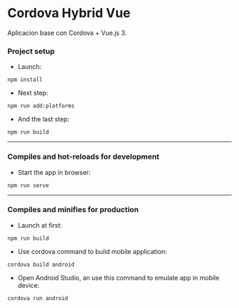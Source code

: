 # Cordova Hybrid Vue
Aplicacion base con Cordova + Vue.js 3.

### Project setup
- Launch:
```
npm install
```

- Next step:
```
npm run add:platforms
```

- And the last step:
```
npm run build
```

---

### Compiles and hot-reloads for development
- Start the app in browser:
```
npm run serve
```
---

### Compiles and minifies for production
- Launch at first: 
```
npm run build
```

- Use cordova command to build mobile application:

```
cordova build android
```

- Open Android Studio, an use this command to emulate app in mobile device:

```
cordova run android
```